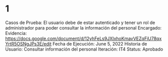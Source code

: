 # 1

Casos de Prueba: El usuario debe de estar autenticado y tener un rol de administrador para poder consultar la información del personal
Encargado:  
Evidencia: https://docs.google.com/document/d/12yhFeLs9JXIxhoKmavVEZqFiU78qxYrtR5OSNgJPs3E/edit
Fecha de Ejecución: June 5, 2022
Historia de Usuario: Consultar información del personal
Iteración: IT4
Status: Aprobado